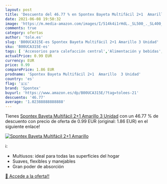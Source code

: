 ```yaml
---
layout: post
title: 'Descuento del 46.77 % en Spontex Bayeta Multifácil 2+1  Amarillo '
date: 2021-06-08 19:50:32
image: 'https://m.media-amazon.com/images/I/514k4i1rHdL._SL500_._SL400_.jpg'
comments: true
category: ofertas
author: 'tole.es'
slug: 'B00UCA315E-es Spontex Bayeta Multifácil 2+1 Amarillo 3 Unidad'
sku: 'B00UCA315E-es'
tags: [ 'Accesorios para calefacción central','Alimentación y bebidas','Bricolaje y herramientas','Calefacción central y accesorios','Climatización','Cuidado y limpieza del hogar','Productos de limpieza para el hogar','Salud y cuidado personal','Suministros de construcción','bayeta','spontex', ]
actualPrice: 0.99 EUR
currency: EUR
price: 0.99
comparePrice: 1.86 EUR
prodname: 'Spontex Bayeta Multifácil 2+1  Amarillo  3 Unidad'
country: 'es'
flag: '🇪🇸'
brand: 'Spontex'
buyurl: 'https://www.amazon.es/dp/B00UCA315E/?tag=tolees-21'
descuento: '46.77'
average: '1.02388888888888'
---
```


Tienes [Spontex Bayeta Multifácil 2+1  Amarillo  3 Unidad](https://www.amazon.es/dp/B00UCA315E/?tag=tolees-21) con un 46.77 % de descuento con precio de oferta de 0.99 EUR (original: 1.86 EUR) en el siguiente enlace!

[![Spontex Bayeta Multifácil 2+1  Amarillo ](https://m.media-amazon.com/images/I/514k4i1rHdL._SL500_._SL400_.jpg)](https://www.amazon.es/dp/B00UCA315E/?tag=tolees-21)

ℹ️:

- Multiusos: ideal para todas las superficies del hogar
- Suaves, flexibles y manejables
- Gran poder de absorción

[🛒 Accede a la oferta!!](https://www.amazon.es/dp/B00UCA315E/?tag=tolees-21)

